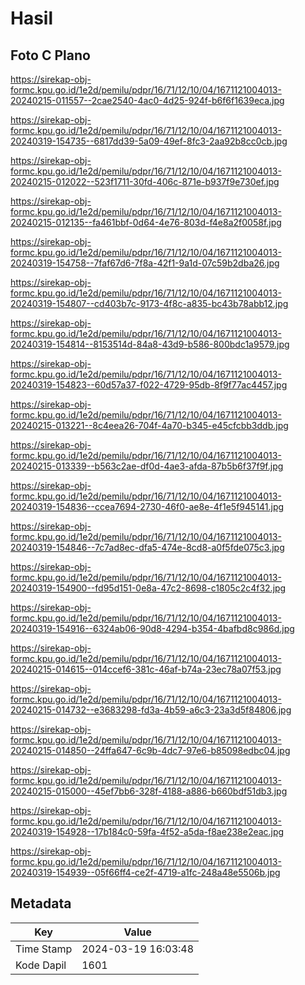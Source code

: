 # Hasil

## Foto C Plano

https://sirekap-obj-formc.kpu.go.id/1e2d/pemilu/pdpr/16/71/12/10/04/1671121004013-20240215-011557--2cae2540-4ac0-4d25-924f-b6f6f1639eca.jpg

https://sirekap-obj-formc.kpu.go.id/1e2d/pemilu/pdpr/16/71/12/10/04/1671121004013-20240319-154735--6817dd39-5a09-49ef-8fc3-2aa92b8cc0cb.jpg

https://sirekap-obj-formc.kpu.go.id/1e2d/pemilu/pdpr/16/71/12/10/04/1671121004013-20240215-012022--523f1711-30fd-406c-871e-b937f9e730ef.jpg

https://sirekap-obj-formc.kpu.go.id/1e2d/pemilu/pdpr/16/71/12/10/04/1671121004013-20240215-012135--fa461bbf-0d64-4e76-803d-f4e8a2f0058f.jpg

https://sirekap-obj-formc.kpu.go.id/1e2d/pemilu/pdpr/16/71/12/10/04/1671121004013-20240319-154758--7faf67d6-7f8a-42f1-9a1d-07c59b2dba26.jpg

https://sirekap-obj-formc.kpu.go.id/1e2d/pemilu/pdpr/16/71/12/10/04/1671121004013-20240319-154807--cd403b7c-9173-4f8c-a835-bc43b78abb12.jpg

https://sirekap-obj-formc.kpu.go.id/1e2d/pemilu/pdpr/16/71/12/10/04/1671121004013-20240319-154814--8153514d-84a8-43d9-b586-800bdc1a9579.jpg

https://sirekap-obj-formc.kpu.go.id/1e2d/pemilu/pdpr/16/71/12/10/04/1671121004013-20240319-154823--60d57a37-f022-4729-95db-8f9f77ac4457.jpg

https://sirekap-obj-formc.kpu.go.id/1e2d/pemilu/pdpr/16/71/12/10/04/1671121004013-20240215-013221--8c4eea26-704f-4a70-b345-e45cfcbb3ddb.jpg

https://sirekap-obj-formc.kpu.go.id/1e2d/pemilu/pdpr/16/71/12/10/04/1671121004013-20240215-013339--b563c2ae-df0d-4ae3-afda-87b5b6f37f9f.jpg

https://sirekap-obj-formc.kpu.go.id/1e2d/pemilu/pdpr/16/71/12/10/04/1671121004013-20240319-154836--ccea7694-2730-46f0-ae8e-4f1e5f945141.jpg

https://sirekap-obj-formc.kpu.go.id/1e2d/pemilu/pdpr/16/71/12/10/04/1671121004013-20240319-154846--7c7ad8ec-dfa5-474e-8cd8-a0f5fde075c3.jpg

https://sirekap-obj-formc.kpu.go.id/1e2d/pemilu/pdpr/16/71/12/10/04/1671121004013-20240319-154900--fd95d151-0e8a-47c2-8698-c1805c2c4f32.jpg

https://sirekap-obj-formc.kpu.go.id/1e2d/pemilu/pdpr/16/71/12/10/04/1671121004013-20240319-154916--6324ab06-90d8-4294-b354-4bafbd8c986d.jpg

https://sirekap-obj-formc.kpu.go.id/1e2d/pemilu/pdpr/16/71/12/10/04/1671121004013-20240215-014615--014ccef6-381c-46af-b74a-23ec78a07f53.jpg

https://sirekap-obj-formc.kpu.go.id/1e2d/pemilu/pdpr/16/71/12/10/04/1671121004013-20240215-014732--e3683298-fd3a-4b59-a6c3-23a3d5f84806.jpg

https://sirekap-obj-formc.kpu.go.id/1e2d/pemilu/pdpr/16/71/12/10/04/1671121004013-20240215-014850--24ffa647-6c9b-4dc7-97e6-b85098edbc04.jpg

https://sirekap-obj-formc.kpu.go.id/1e2d/pemilu/pdpr/16/71/12/10/04/1671121004013-20240215-015000--45ef7bb6-328f-4188-a886-b660bdf51db3.jpg

https://sirekap-obj-formc.kpu.go.id/1e2d/pemilu/pdpr/16/71/12/10/04/1671121004013-20240319-154928--17b184c0-59fa-4f52-a5da-f8ae238e2eac.jpg

https://sirekap-obj-formc.kpu.go.id/1e2d/pemilu/pdpr/16/71/12/10/04/1671121004013-20240319-154939--05f66ff4-ce2f-4719-a1fc-248a48e5506b.jpg


## Metadata

| Key        | Value               |
| ---------- | ------------------- |
| Time Stamp | 2024-03-19 16:03:48 |
| Kode Dapil | 1601                |



